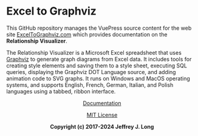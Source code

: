 # Excel to Graphviz

This GitHub repository manages the VuePress source content for the web site [ExcelToGraphviz.com](https://exceltographviz.com) which provides documentation on the **Relationship Visualizer**.

The Relationship Visualizer is a Microsoft Excel spreadsheet that uses [Graphviz](https://graphviz.org) to generate graph diagrams from Excel data. It includes tools for creating style elements and saving them to a style sheet, executing SQL queries, displaying the Graphviz DOT Language source, and adding animation code to SVG graphs. It runs on Windows and MacOS operating systems, and supports English, French, German, Italian, and Polish languages using a tabbed, ribbon interface.

<center>

[Documentation](https://exceltographviz.com)

[MIT License](/LICENSE)

**Copyright (c) 2017-2024 Jeffrey J. Long**

</center>

